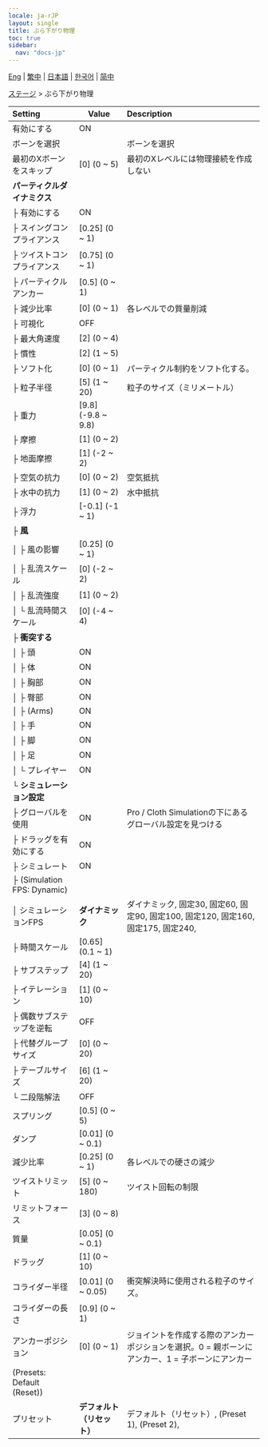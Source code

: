 ```yaml
---
locale: ja-rJP
layout: single
title: ぶら下がり物理
toc: true
sidebar:
  nav: "docs-jp"
---
```

[Eng](/dancexr/menu/2025.4/stage/cloth_physics) | [繁中](/tw/dancexr/menu/2025.4/stage/cloth_physics) | [日本語](/jp/dancexr/menu/2025.4/stage/cloth_physics) | [한국어](/kr/dancexr/menu/2025.4/stage/cloth_physics) | [简中](/zh/dancexr/menu/2025.4/stage/cloth_physics)

[ステージ](../menu#ステージ) > ぶら下がり物理



| Setting | Value | Description |
| :--- | --- | :--- |
| 有効にする | ON | 
| ボーンを選択 || ボーンを選択
| 最初のXボーンをスキップ | [0] (0 ~ 5) | 最初のXレベルには物理接続を作成しない
| **パーティクルダイナミクス** | | 
| ├ 有効にする | ON | 
| ├ スイングコンプライアンス | [0.25] (0 ~ 1) | 
| ├ ツイストコンプライアンス | [0.75] (0 ~ 1) | 
| ├ パーティクルアンカー | [0.5] (0 ~ 1) | 
| ├ 減少比率 | [0] (0 ~ 1) | 各レベルでの質量削減
| ├ 可視化 | OFF | 
| ├ 最大角速度 | [2] (0 ~ 4) | 
| ├ 慣性 | [2] (1 ~ 5) | 
| ├ ソフト化 | [0] (0 ~ 1) | パーティクル制約をソフト化する。
| ├ 粒子半径 | [5] (1 ~ 20) | 粒子のサイズ（ミリメートル）
| ├ 重力 | [9.8] (-9.8 ~ 9.8) | 
| ├ 摩擦 | [1] (0 ~ 2) | 
| ├ 地面摩擦 | [1] (-2 ~ 2) | 
| ├ 空気の抗力 | [0] (0 ~ 2) | 空気抵抗
| ├ 水中の抗力 | [1] (0 ~ 2) | 水中抵抗
| ├ 浮力 | [-0.1] (-1 ~ 1) | 
| ├ **風** | | 
| │ ├ 風の影響 | [0.25] (0 ~ 1) | 
| │ ├ 乱流スケール | [0] (-2 ~ 2) | 
| │ ├ 乱流強度 | [1] (0 ~ 2) | 
| │ └ 乱流時間スケール | [0] (-4 ~ 4) | 
| ├ **衝突する** | | 
| │ ├ 頭 | ON | 
| │ ├ 体 | ON | 
| │ ├ 胸部 | ON | 
| │ ├ 臀部 | ON | 
| │ ├ (Arms) | ON | 
| │ ├ 手 | ON | 
| │ ├ 脚 | ON | 
| │ ├ 足 | ON | 
| │ └ プレイヤー | ON | 
| └ **シミュレーション設定** | | 
|   ├ グローバルを使用 | ON | Pro / Cloth Simulationの下にあるグローバル設定を見つける
|   ├ ドラッグを有効にする | ON | 
|   ├ シミュレート | ON | 
|   ├ (Simulation FPS: Dynamic) || 
|   │ シミュレーションFPS | **ダイナミック** | ダイナミック, 固定30, 固定60, 固定90, 固定100, 固定120, 固定160, 固定175, 固定240,  |
|   ├ 時間スケール | [0.65] (0.1 ~ 1) | 
|   ├ サブステップ | [4] (1 ~ 20) | 
|   ├ イテレーション | [1] (0 ~ 10) | 
|   ├ 偶数サブステップを逆転 | OFF | 
|   ├ 代替グループサイズ | [0] (0 ~ 20) | 
|   ├ テーブルサイズ | [6] (1 ~ 20) | 
|   └ 二段階解法 | OFF | 
| スプリング | [0.5] (0 ~ 5) | 
| ダンプ | [0.01] (0 ~ 0.1) | 
| 減少比率 | [0.25] (0 ~ 1) | 各レベルでの硬さの減少
| ツイストリミット | [5] (0 ~ 180) | ツイスト回転の制限
| リミットフォース | [3] (0 ~ 8) | 
| 質量 | [0.05] (0 ~ 0.1) | 
| ドラッグ | [1] (0 ~ 10) | 
| コライダー半径 | [0.01] (0 ~ 0.05) | 衝突解決時に使用される粒子のサイズ。
| コライダーの長さ | [0.9] (0 ~ 1) | 
| アンカーポジション | [0] (0 ~ 1) | ジョイントを作成する際のアンカーポジションを選択。0 = 親ボーンにアンカー、1 = 子ボーンにアンカー
| (Presets: Default (Reset)) || 
| プリセット | **デフォルト（リセット）** | デフォルト（リセット）, (Preset 1), (Preset 2),  |

